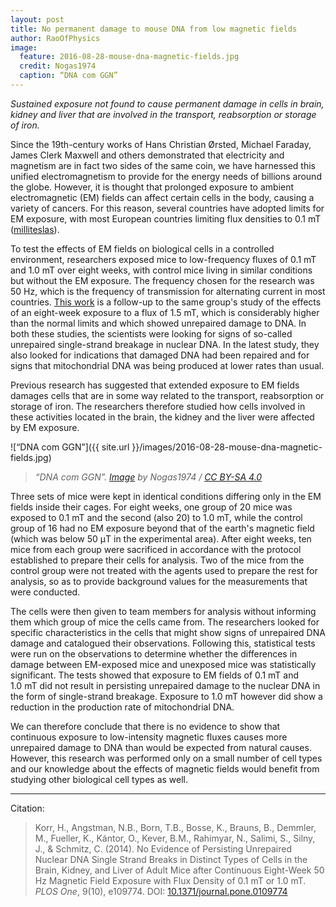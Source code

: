 ```yaml
---
layout: post
title: No permanent damage to mouse DNA from low magnetic fields
author: RaoOfPhysics
image:
  feature: 2016-08-28-mouse-dna-magnetic-fields.jpg
  credit: Nogas1974
  caption: “DNA com GGN”
---
```


_Sustained exposure not found to cause permanent damage in cells in brain, kidney and liver that are involved in the transport, reabsorption or storage of iron._

Since the 19th-century works of Hans Christian Ørsted, Michael Faraday, James Clerk Maxwell and others demonstrated that electricity and magnetism are in fact two sides of the same coin, we have harnessed this unified electromagnetism to provide for the energy needs of billions around the globe.
However, it is thought that prolonged exposure to ambient electromagnetic (EM) fields can affect certain cells in the body, causing a variety of cancers.
For this reason, several countries have adopted limits for EM exposure, with most European countries limiting flux densities to 0.1&nbsp;mT ([milliteslas](https://en.wikipedia.org/wiki/Tesla_(unit))).

To test the effects of EM fields on biological cells in a controlled environment, researchers exposed mice to low-frequency fluxes of 0.1&nbsp;mT and 1.0&nbsp;mT over eight weeks, with control mice living in similar conditions but without the EM exposure.
The frequency chosen for the research was 50&nbsp;Hz, which is the frequency of transmission for alternating current in most countries.
[This work](http://dx.doi.org/10.1371/journal.pone.0109774) is a follow-up to the same group's study of the effects of an eight-week exposure to a flux of 1.5&nbsp;mT, which is considerably higher than the normal limits and which showed unrepaired damage to DNA.
In both these studies, the scientists were looking for signs of so-called unrepaired single-strand breakage in nuclear DNA.
In the latest study, they also looked for indications that damaged DNA had been repaired and for signs that mitochondrial DNA was being produced at lower rates than usual.

<!--break-->

Previous research has suggested that extended exposure to EM fields damages cells that are in some way related to the transport, reabsorption or storage of iron.
The researchers therefore studied how cells involved in these activities located in the brain, the kidney and the liver were affected by EM exposure.

![“DNA com GGN”]({{ site.url }}/images/2016-08-28-mouse-dna-magnetic-fields.jpg)

> _“DNA com GGN”. [Image](https://commons.wikimedia.org/wiki/File:DNA_com_GGN.jpg) by Nogas1974 / [CC BY-SA 4.0](https://creativecommons.org/licenses/by-sa/4.0/)_

Three sets of mice were kept in identical conditions differing only in the EM fields inside their cages.
For eight weeks, one group of 20 mice was exposed to 0.1&nbsp;mT and the second (also 20) to 1.0&nbsp;mT, while the control group of 16 had no EM exposure beyond that of the earth's magnetic field (which was below 50&nbsp;&mu;T in the experimental area).
After eight weeks, ten mice from each group were sacrificed in accordance with the protocol established to prepare their cells for analysis.
Two of the mice from the control group were not treated with the agents used to prepare the rest for analysis, so as to provide background values for the measurements that were conducted.

The cells were then given to team members for analysis without informing them which group of mice the cells came from.
The researchers looked for specific characteristics in the cells that might show signs of unrepaired DNA damage and catalogued their observations.
Following this, statistical tests were run on the observations to determine whether the differences in damage between EM-exposed mice and unexposed mice was statistically significant.
The tests showed that exposure to EM fields of 0.1&nbsp;mT and 1.0&nbsp;mT did not result in persisting unrepaired damage to the nuclear DNA in the form of single-strand breakage.
Exposure to 1.0&nbsp;mT however did show a reduction in the production rate of mitochondrial DNA.

We can therefore conclude that there is no evidence to show that continuous exposure to low-intensity magnetic fluxes causes more unrepaired damage to DNA than would be expected from natural causes.
However, this research was performed only on a small number of cell types and our knowledge about the effects of magnetic fields would benefit from studying other biological cell types as well.

---
Citation:

> Korr, H., Angstman, N.B., Born, T.B., Bosse, K., Brauns, B., Demmler, M., Fueller, K., Kántor, O., Kever, B.M., Rahimyar, N., Salimi, S., Silny, J., & Schmitz, C. (2014). No Evidence of Persisting Unrepaired Nuclear DNA Single Strand Breaks in Distinct Types of Cells in the Brain, Kidney, and Liver of Adult Mice after Continuous Eight-Week 50 Hz Magnetic Field Exposure with Flux Density of 0.1 mT or 1.0 mT. _PLOS One_, 9(10), e109774. DOI: [10.1371/journal.pone.0109774](http://dx.doi.org/10.1371/journal.pone.0109774)

